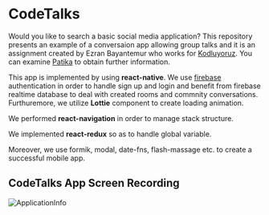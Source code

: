 # CodeTalks 
Would you like to search a basic social media application? This repository presents an example of a conversaion app allowing group talks and it is an assignment created by Ezran Bayantemur who works for [Kodluyoruz](https://www.kodluyoruz.org/). You can examine [Patika](www.patika.dev) to obtain further information.

This app is implemented by using **react-native**. We use [firebase](https://firebase.google.com/) authentication in order to handle sign up and login and benefit from firebase realtime database to deal with created rooms and commnity conversations. Furthuremore, we utilize **Lottie** component to create loading animation.

We performed **react-navigation** in order to manage stack structure.

We implemented **react-redux** so as to handle global variable.

Moreover, we use formik, modal, date-fns, flash-massage etc. to create a successful mobile app.

## CodeTalks App Screen Recording
![ApplicationInfo]("https://github.com/edoganenerji/CodeTalks/blob/main/src/assets/info.gif?raw=true")
